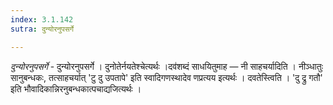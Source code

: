 ```yaml
---
index: 3.1.142
sutra: दुन्योरनुपसर्गे

---
```

_दुन्योरनुपसर्गे_ - दुन्योरनुपसर्गे । दुनोतेर्नयतेश्चेत्यर्थः ।दव॑शब्दं साधयितुमाह —  नी साहचर्यादिति । नीञ्धातुः सानुबन्धकः, तत्साहचर्यात् 'टु दु उपतापे' इति स्वादिगणस्थादेव णप्रत्यय इत्यर्थः । दवतेस्त्विति । 'दु द्रु गतौ' इति भौवादिकान्निरनुबन्धकात्पचाद्यजित्यर्थः । 